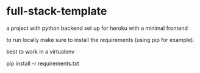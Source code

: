 full-stack-template
===================

a project with python backend set up for heroku with a minimal frontend


to run locally make sure to install the requirements (using pip for example).

best to work in a virtualenv

pip install -r requirements.txt
